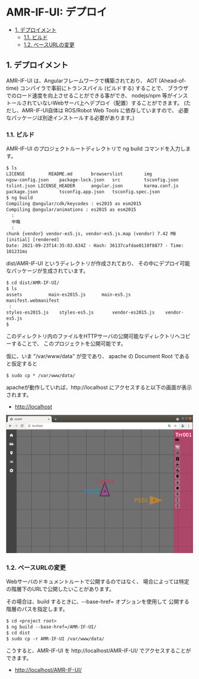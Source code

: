 ﻿# AMR-IF-UI: デプロイ

<!-- TOC -->

- [1. デプロイメント](#1-デプロイメント)
    - [1.1. ビルド](#11-ビルド)
    - [1.2. ベースURLの変更](#12-ベースurlの変更)

<!-- /TOC -->

## 1. デプロイメント

AMR-IF-UI は、Angularフレームワークで構築されており、
AOT (Ahead-of-time) コンパイラで事前にトランスパイル (ビルドする) することで、
ブラウザでのロード速度を向上させることができる事ができ、
nodejs/npm 等がインストールされていないWebサーバ上へデプロイ（配置）することができます。
(ただし、AMR-IF-UI自体は ROS/Robot Web Tools に依存していますので、
必要なパッケージは別途インストールする必要があります。)

### 1.1. ビルド

AMR-IF-UI のプロジェクトルートディレクトリで ng build コマンドを入力します。

```shell
$ ls
LICENSE			README.md		browserslist		img			
ngsw-config.json	package-lock.json	src			tsconfig.json
tslint.json LICENSE_HEADER		angular.json		karma.conf.js
package.json		tsconfig.app.json	tsconfig.spec.json
$ ng build
Compiling @angular/cdk/keycodes : es2015 as esm2015
Compiling @angular/animations : es2015 as esm2015
  : 
  中略
  :
chunk {vendor} vendor-es5.js, vendor-es5.js.map (vendor) 7.42 MB [initial] [rendered]
Date: 2021-09-23T14:35:03.634Z - Hash: 36137cafdae0110f8877 - Time: 101231ms

```

dist/AMR-IF-UI というディレクトリが作成されており、
その中にデプロイ可能なパッケージが生成されています。

```shell
$ cd dist/AMR-IF-UI/
$ ls
assets			main-es2015.js		main-es5.js		manifest.webmanifest
 : 
styles-es2015.js	styles-es5.js		vendor-es2015.js	vendor-es5.js
$
```

このディレクトリ内のファイルをHTTPサーバの公開可能なディレクトリへコピーすることで、
このプロジェクトを公開可能です。

仮に、いま "/var/www/data" が空であり、 apache の Document Root であると仮定すると
```shell
$ sudo cp * /var/www/data/
```

apacheが動作していれば、http://localhost にアクセスすると以下の画面が表示されます。

- [http://localhost](http://localhost)

<img src="figs/amr-if-ui_00.png">

### 1.2. ベースURLの変更

Webサーバのドキュメントルートで公開するのではなく、
場合によっては特定の階層下のURLで公開したいことがあります。

その場合は、build するときに、--base-href= オプションを使用して
公開する階層のパスを指定します。

```shell
$ cd <project root>
$ ng build --base-href=/AMR-IF-UI/
$ cd dist
$ sudo cp -r AMR-IF-UI /var/www/data/
```

こうすると、AMR-IF-UI を http://localhost/AMR-IF-UI/ でアクセスすることができます。

- [http://localhost/AMR-IF-UI/](http://localhost/AMR-IF-UI/)

